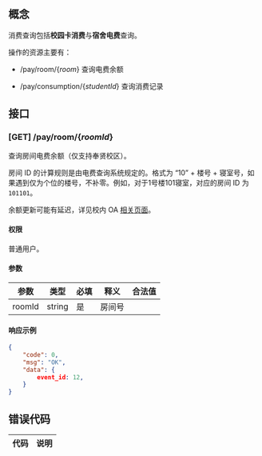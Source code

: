 ## 概念

消费查询包括**校园卡消费**与**宿舍电费**查询。

操作的资源主要有：

- /pay/room/{*room*} 查询电费余额

- /pay/consumption/{*studentId*} 查询消费记录

  

## 接口

### [GET] /pay/room/{*roomId*}

查询房间电费余额（仅支持奉贤校区）。

房间 ID 的计算规则是由电费查询系统规定的。格式为 “10” + 楼号 + 寝室号，如果遇到仅为个位的楼号，不补零。例如，对于1号楼101寝室，对应的房间 ID 为 `101101`。

余额更新可能有延迟，详见校内 OA [相关页面](card.sit.edu.cn)。

#### 权限

普通用户。

#### 参数

| 参数   | 类型   | 必填 | 释义   | 合法值 |
| ------ | ------ | ---- | ------ | ------ |
| roomId | string | 是   | 房间号 |        |

#### 响应示例

```json
{
    "code": 0,
    "msg": "OK",
    "data": {
        event_id: 12,
    }
}
```



## 错误代码

| 代码 | 说明                                   |
| ---- | -------------------------------------- |

